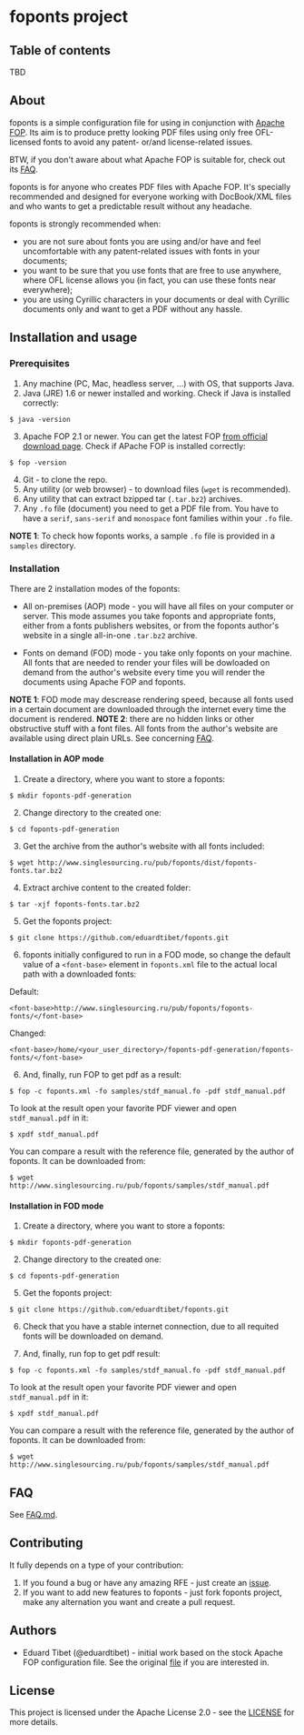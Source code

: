 # foponts project

## Table of contents

TBD

## About

foponts is a simple configuration file for using in conjunction with [Apache FOP](https://xmlgraphics.apache.org/fop). Its aim is to produce pretty looking PDF files using only free OFL-licensed fonts to avoid any patent- or/and license-related issues.

BTW, if you don't aware about what Apache FOP is suitable for, check out its [FAQ](https://xmlgraphics.apache.org/fop/faq.html).

foponts is for anyone who creates PDF files with Apache FOP. It's specially recommended and designed for everyone working with DocBook/XML files and who wants to get a predictable result without any headache.

foponts is strongly recommended when:
- you are not sure about fonts you are using and/or have and feel uncomfortable with any patent-related issues with fonts in your documents;
- you want to be sure that you use fonts that are free to use anywhere, where OFL license allows you (in fact, you can use these fonts near everywhere);
- you are using Cyrillic characters in your documents or deal with Cyrillic documents only and want to get a PDF without any hassle.


## Installation and usage

### Prerequisites

1. Any machine (PC, Mac, headless server, ...) with OS, that supports Java.
2. Java (JRE) 1.6 or newer installed and working. Check if Java is installed correctly:

```
$ java -version
```

3. Apache FOP 2.1 or newer. You can get the latest FOP [from official download page](https://xmlgraphics.apache.org/fop/download.html). Check if APache FOP is installed correctly:

```
$ fop -version
```

4. Git - to clone the repo.
5. Any utility (or web browser) - to download files (`wget` is recommended).
6. Any utility that can extract bzipped tar (`.tar.bz2`) archives.
7. Any `.fo` file (document) you need to get a PDF file from. You have to have a `serif`, `sans-serif` and `monospace` font families within your `.fo` file.

**NOTE 1**: To check how foponts works, a sample `.fo` file is provided in a `samples` directory.

### Installation

There are 2 installation modes of the foponts:

 - All on-premises (AOP) mode - you will have all files on your computer or server. This mode assumes you take foponts and appropriate fonts, either from a fonts publishers websites, or from the foponts author's website in a single all-in-one `.tar.bz2` archive.

 - Fonts on demand (FOD) mode - you take only foponts on your machine. All fonts that are needed to render your files will be dowloaded on demand from the author's website every time you will render the documents using Apache FOP and foponts.
 
**NOTE 1**: FOD mode may descrease rendering speed, because all fonts used in a certain document are downloaded through the internet every time the document is rendered.
**NOTE 2**: there are no hidden links or other obstructive stuff with a font files. All fonts from the author's website are available using direct plain URLs. See concerning [FAQ](FAQ.md#im-scared-about-downloading-fonts-from-the-authors-website-it-can-be-a-fraud).

#### Installation in AOP mode

1. Create a directory, where you want to store a foponts:

```
$ mkdir foponts-pdf-generation
```

2. Change directory to the created one:

```
$ cd foponts-pdf-generation
```

3. Get the archive from the author's website with all fonts included:

```
$ wget http://www.singlesourcing.ru/pub/foponts/dist/foponts-fonts.tar.bz2
```


4. Extract archive content to the created folder:

```
$ tar -xjf foponts-fonts.tar.bz2
```

5. Get the foponts project:

```
$ git clone https://github.com/eduardtibet/foponts.git
```

6. foponts initially configured to run in a FOD mode, so change the default value of a `<font-base>` element in `foponts.xml` file to the actual local path with a downloaded fonts:

Default:

```
<font-base>http://www.singlesourcing.ru/pub/foponts/foponts-fonts/</font-base>
```

Changed:
```
<font-base>/home/<your_user_directory>/foponts-pdf-generation/foponts-fonts/</font-base>
```

6. And, finally, run FOP to get pdf as a result:

```
$ fop -c foponts.xml -fo samples/stdf_manual.fo -pdf stdf_manual.pdf
```

To look at the result open your favorite PDF viewer and open `stdf_manual.pdf` in it:

```
$ xpdf stdf_manual.pdf
```

You can compare a result with the reference file, generated by the author of foponts. It can be downloaded from:

```
$ wget http://www.singlesourcing.ru/pub/foponts/samples/stdf_manual.pdf
```

#### Installation in FOD mode

1. Create a directory, where you want to store a foponts:

```
$ mkdir foponts-pdf-generation
```

2. Change directory to the created one:

```
$ cd foponts-pdf-generation
```

5. Get the foponts project:

```
$ git clone https://github.com/eduardtibet/foponts.git
```

6. Check that you have a stable internet connection, due to all requited fonts will be downloaded on demand.

7. And, finally, run fop to get pdf result:

```
$ fop -c foponts.xml -fo samples/stdf_manual.fo -pdf stdf_manual.pdf
```

To look at the result open your favorite PDF viewer and open `stdf_manual.pdf` in it:

```
$ xpdf stdf_manual.pdf
```

You can compare a result with the reference file, generated by the author of foponts. It can be downloaded from:

```
$ wget http://www.singlesourcing.ru/pub/foponts/samples/stdf_manual.pdf
```

## FAQ

See [FAQ.md](FAQ.md).

## Contributing

It fully depends on a type of your contribution:

1. If you found a bug or have any amazing RFE - just create an [issue](https://github.com/eduardtibet/foponts/issues). 
2. If you want to add new features to foponts - just fork foponts project, make any alternation you want and create a pull request.


## Authors

* Eduard Tibet (@eduardtibet) - initial work based on the stock Apache FOP configuration file. See the original [file](http://svn.apache.org/viewvc/xmlgraphics/fop/tags/fop-2_1/conf/fop.xconf) if you are interested in.

## License

This project is licensed under the Apache License 2.0 - see the [LICENSE](LICENSE) for more details.
